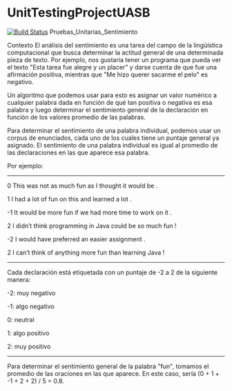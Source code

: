 # UnitTestingProjectUASB
[![Build Status](https://travis-ci.org/claudiasg/UnitTestingProjectUASB.svg?branch=master)](https://travis-ci.org/claudiasg/UnitTestingProjectUASB)
Pruebas_Unitarias_Sentimiento

Contexto
El análisis del sentimiento es una tarea del campo de la lingüística computacional que busca determinar la actitud general de una determinada pieza de texto. Por ejemplo, nos gustaría tener un programa que pueda ver el texto "Esta tarea fue alegre y un placer" y darse cuenta de que fue una afirmación positiva, mientras que "Me hizo querer sacarme el pelo" es negativo.

Un algoritmo que podemos usar para esto es asignar un valor numérico a cualquier palabra dada en función de qué tan positiva o negativa es esa palabra y luego determinar el sentimiento general de la declaración en función de los valores promedio de las palabras.

Para determinar el sentimiento de una palabra individual, podemos usar un corpus de enunciados, cada uno de los cuales tiene un puntaje general ya asignado. El sentimiento de una palabra individual es igual al promedio de las declaraciones en las que aparece esa palabra.

Por ejemplo:

--------------------------------------------------------------------------------

0 This was not as much fun as I thought it would be .

1 I had a lot of fun on this and learned a lot .

-1 It would be more fun if we had more time to work on it .

2 I didn’t think programming in Java could be so much fun !

-2 I would have preferred an easier assignment .

2 I can’t think of anything more fun than learning Java !

----------------------------------------------------------------------------------

Cada declaración está etiquetada con un puntaje de -2 a 2 de la siguiente manera:

-2: muy negativo

-1: algo negativo

 0: neutral

1: algo positivo

2: muy positivo

------------------------------------------------------------------------------------------------------------------

Para determinar el sentimiento general de la palabra "fun",  tomamos el promedio de las oraciones en las que aparece. En este caso, sería (0 + 1 + -1 + 2 + 2) / 5 = 0.8.
